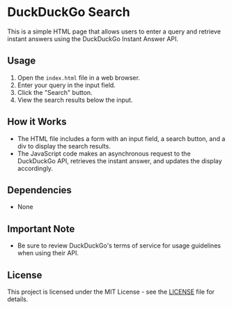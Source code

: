 # DuckDuckGo Search

This is a simple HTML page that allows users to enter a query and retrieve instant answers using the DuckDuckGo Instant Answer API.

## Usage

1. Open the `index.html` file in a web browser.
2. Enter your query in the input field.
3. Click the "Search" button.
4. View the search results below the input.

## How it Works

- The HTML file includes a form with an input field, a search button, and a div to display the search results.
- The JavaScript code makes an asynchronous request to the DuckDuckGo API, retrieves the instant answer, and updates the display accordingly.

## Dependencies

- None

## Important Note

- Be sure to review DuckDuckGo's terms of service for usage guidelines when using their API.

## License

This project is licensed under the MIT License - see the [LICENSE](LICENSE) file for details.
